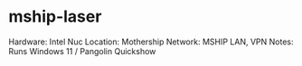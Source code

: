 # mship-laser

Hardware: Intel Nuc
Location: Mothership
Network: MSHIP LAN, VPN
Notes: Runs Windows 11 / Pangolin Quickshow